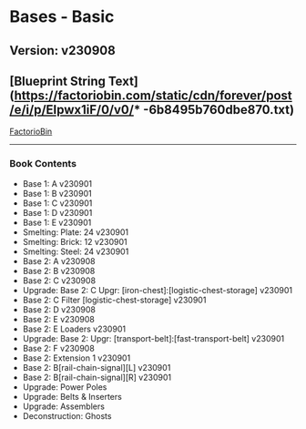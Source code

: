 # Bases - Basic

## Version: v230908

## [Blueprint String Text](https://factoriobin.com/static/cdn/forever/post/e/i/p/EIpwx1iF/0/v0/* -6b8495b760dbe870.txt)

[FactorioBin](https://factoriobin.com/post/EIpwx1iF)

-----

### Book Contents

* Base 1: A v230901
* Base 1: B v230901
* Base 1: C v230901
* Base 1: D v230901
* Base 1: E v230901
* Smelting: Plate: 24 v230901
* Smelting: Brick: 12 v230901
* Smelting: Steel: 24 v230901
* Base 2: A v230908
* Base 2: B v230908
* Base 2: C v230908
* Upgrade: Base 2: C Upgr: [iron-chest]:[logistic-chest-storage] v230901
* Base 2: C Filter [logistic-chest-storage] v230901
* Base 2: D v230908
* Base 2: E v230908
* Base 2: E Loaders v230901
* Upgrade: Base 2: Upgr: [transport-belt]:[fast-transport-belt] v230901
* Base 2: F v230908
* Base 2: Extension 1 v230901
* Base 2: B[rail-chain-signal][L] v230901
* Base 2: B[rail-chain-signal][R] v230901
* Upgrade: Power Poles
* Upgrade: Belts & Inserters
* Upgrade: Assemblers
* Deconstruction: Ghosts

